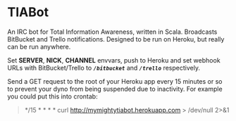 TIABot
======

An IRC bot for Total Information Awareness, written in Scala. Broadcasts BitBucket and Trello notifications. Designed to be run on Heroku, but really can be run anywhere.

Set **SERVER**, **NICK**, **CHANNEL** envvars, push to Heroku and set webhook URLs with BitBucket/Trello to ***`/bitbucket`*** and ***`/trello`*** respectively.

Send a GET request to the root of your Heroku app every 15 minutes or so to prevent your dyno from being suspended due to inactivity. For example you could put this into crontab:

> */15 * * * * curl http://mymightytiabot.herokuapp.com > /dev/null 2>&1
